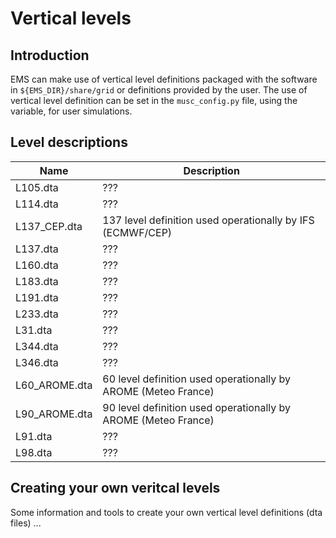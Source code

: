 # Vertical levels
## Introduction
EMS can make use of vertical level definitions packaged with the software in `${EMS_DIR}/share/grid` or definitions provided by the user. The use of vertical level definition can be set in the `musc_config.py` file, using the variable, for user simulations.

## Level descriptions
| Name             | Description |
| ---------------- | ------------|
|L105.dta          |???          |
|L114.dta          |???          |
|L137_CEP.dta      |137 level definition used operationally by IFS (ECMWF/CEP) |
|L137.dta          |???          |
|L160.dta          |???          |
|L183.dta          |???          |
|L191.dta          |???          |
|L233.dta          |???          |
|L31.dta           |???          |
|L344.dta          |???          |
|L346.dta          |???          |
|L60_AROME.dta     |60 level definition used operationally by AROME (Meteo France) |
|L90_AROME.dta     |90 level definition used operationally by AROME (Meteo France) |
|L91.dta           |???          |
|L98.dta           |???          |

## Creating your own veritcal levels
Some information and tools to create your own vertical level definitions (dta files) ...
